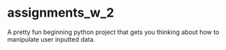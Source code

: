 # assignments_w_2
A pretty fun beginning python project that gets you thinking about how to manipulate user inputted data.
